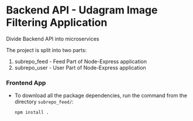 # Backend API - Udagram Image Filtering Application 

Divide Backend API into microservices 

The project is split into two parts:
1. subrepo_feed - Feed Part of Node-Express application
2. subrepo_user - User Part of Node-Express application


### Frontend App
* To download all the package dependencies, run the command from the directory `subrepo_feed/`:
    ```bash
    npm install .
    ```
